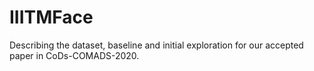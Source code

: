 # IIITMFace
Describing the dataset, baseline and initial exploration for our accepted paper in CoDs-COMADS-2020.
